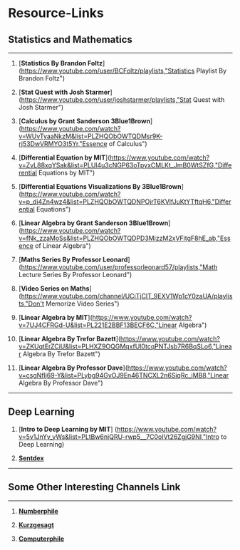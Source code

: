 # Resource-Links
## Statistics and Mathematics
---
1. [**Statistics By Brandon Foltz**] (https://www.youtube.com/user/BCFoltz/playlists,"Statistics Playlist By Brandon Foltz")

1. [**Stat Quest  with Josh Starmer**](https://www.youtube.com/user/joshstarmer/playlists,"Stat Quest  with Josh Starmer")

1. [**Calculus by Grant Sanderson 3Blue1Brown**](https://www.youtube.com/watch?v=WUvTyaaNkzM&list=PLZHQObOWTQDMsr9K-rj53DwVRMYO3t5Yr,"Essence of Calculus") 

1. [**Differential Equation by MIT**](https://www.youtube.com/watch?v=ZvL88xqYSak&list=PLUl4u3cNGP63oTpyxCMLKt_JmB0WtSZfG,"Differential Equations by MIT")

1. [**Differential Equations Visualizations By 3Blue1Brown**](https://www.youtube.com/watch?v=p_di4Zn4wz4&list=PLZHQObOWTQDNPOjrT6KVlfJuKtYTftqH6,"Differential Equations")

1. [**Linear Algebra by Grant Sanderson  3Blue1Brown**](https://www.youtube.com/watch?v=fNk_zzaMoSs&list=PLZHQObOWTQDPD3MizzM2xVFitgF8hE_ab,"Essence of Linear Algebra")

1. [**Maths Series By Professor Leonard**](https://www.youtube.com/user/professorleonard57/playlists,"Math Lecture Series By Professor Leonard")

1. [**Video Series on Maths**](https://www.youtube.com/channel/UCiTjCIT_9EXV1Wp1cY0zaUA/playlists,"Don't Memorize Video Series")

1. [**Linear Algebra by MIT**](https://www.youtube.com/watch?v=7UJ4CFRGd-U&list=PL221E2BBF13BECF6C,"Linear Algebra")

1. [**Linear Algebra By Trefor Bazett**](https://www.youtube.com/watch?v=ZKUqtErZCiU&list=PLHXZ9OQGMqxfUl0tcqPNTJsb7R6BqSLo6,"Linear Algebra By Trefor Bazett")

1. [**Linear Algebra By Professor Dave**](https://www.youtube.com/watch?v=csgNflj69-Y&list=PLybg94GvOJ9En46TNCXL2n6SiqRc_iMB8,"Linear Algebra By Professor Dave")

---

## Deep Learning

1. [**Intro to Deep Learning by MIT**] (https://www.youtube.com/watch?v=5v1JnYv_yWs&list=PLtBw6njQRU-rwp5__7C0oIVt26ZgjG9NI,"Intro to Deep Learning)

1. [**Sentdex**](https://www.youtube.com/user/sentdex,"Sentdex")

---
## Some Other Interesting Channels Link
---
1. [**Numberphile**](https://www.youtube.com/user/numberphile,"Numberphile")

1. [**Kurzgesagt**](https://www.youtube.com/user/Kurzgesagt,"Kurzgesagt")

1. [**Computerphile**](https://www.youtube.com/user/Computerphile,"Computerphile")
